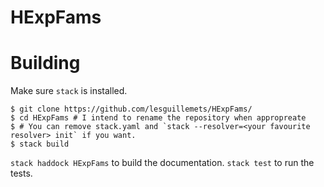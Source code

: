 # HExpFams

# Building

Make sure `stack` is installed.

```terminal
$ git clone https://github.com/lesguillemets/HExpFams/
$ cd HExpFams # I intend to rename the repository when appropreate
$ # You can remove stack.yaml and `stack --resolver=<your favourite resolver> init` if you want.
$ stack build
```

`stack haddock HExpFams` to build the documentation. `stack test` to run the tests.
